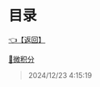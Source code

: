 # 目录  


[👈【返回】](/__Catalog__/__Catalog__root)  


[📁微积分](/__Catalog__/数学/微积分/__Catalog__微积分)  







> 2024/12/23 4:15:19

